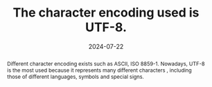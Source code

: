 ---
N: "226"
Rubrique: Structure and Code
title: The character encoding used is UTF-8.
detail: The character encoding used is UTF-8.
abstract: Different character encoding exists such as ASCII, ISO 8859-1.  Nowadays, UTF-8 is the most used because it represents many different characters , including those of different languages, symbols and special signs.
categories:
  - Structure and Code
agrege: O4226-E071
opquast: 4 226
indiceebook: "71"
description: Rule 071
before: "070"
weight: "71"
after: "072"
actif: "1"
layout: rules
date: 2024-07-22
tags:
  - View
  - Readability
objectif:
  - Ensure that all characters are encoded by UTF-8 to avoid display issues
  - Ensure accurate representation of characters
Meo:
  - Configure UTF-8 production tools and databases as default character encoding
  - Set UTF-8 to the charset attribute of the meta tag
Controle:
  - "Check the source code of the HTML page of epub&nbsp;: The meta tag with the charset attribute must be defined on UTF-8 and is in the head tag of the HTML page"
epubcheck: true
ace: false
humancheck: false
ReadiumGoToolkit: null
Source:
  - Opquast
Referentiel:
  - "[EPUB 3 Specification](https://www.w3.org/publishing/epub3/)"
steps:
  - Crafting
---
